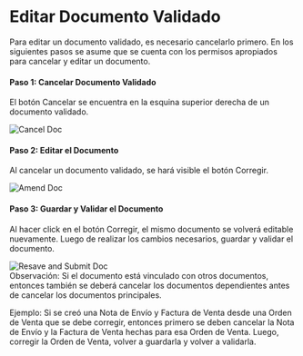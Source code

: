 <!-- add-breadcrumbs -->
# Editar Documento Validado

Para editar un documento validado, es necesario cancelarlo primero. En los siguientes pasos se asume que se cuenta con los permisos apropiados para cancelar y editar un documento. 

#### Paso 1: Cancelar Documento Validado

El botón Cancelar se encuentra en la esquina superior derecha de un documento validado.

<img alt="Cancel Doc" class="screenshot" src="{{docs_base_url}}/assets/img/articles/edit-submitted-doc-1.png">

#### Paso 2: Editar el Documento

Al cancelar un documento validado, se hará visible el botón Corregir.

<img alt="Amend Doc" class="screenshot" src="{{docs_base_url}}/assets/img/articles/edit-submitted-doc-2.png">

#### Paso 3: Guardar y Validar el Documento

Al hacer click en el botón Corregir, el mismo documento se volverá editable nuevamente. Luego de realizar los cambios necesarios, guardar y validar el documento. 

<img alt="Resave and Submit Doc" class="screenshot" src="{{docs_base_url}}/assets/img/articles/edit-submitted-doc-3.png">

<div class="well">Observación: Si el documento está vinculado con otros documentos, entonces también se deberá cancelar los documentos dependientes antes de cancelar los documentos principales.
	
Ejemplo: Si se creó una Nota de Envío y Factura de Venta desde una Orden de Venta que se debe corregir, entonces primero se deben cancelar la Nota de Envío y la Factura de Venta hechas para esa Orden de Venta. Luego, corregir la Orden de Venta, volver a guardarla y volver a validarla. 
</div>
<!-- markdown -->
